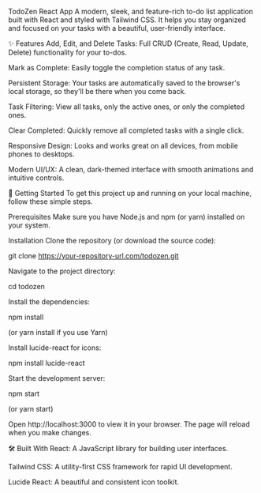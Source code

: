 TodoZen React App
A modern, sleek, and feature-rich to-do list application built with React and styled with Tailwind CSS. It helps you stay organized and focused on your tasks with a beautiful, user-friendly interface.

✨ Features
Add, Edit, and Delete Tasks: Full CRUD (Create, Read, Update, Delete) functionality for your to-dos.

Mark as Complete: Easily toggle the completion status of any task.

Persistent Storage: Your tasks are automatically saved to the browser's local storage, so they'll be there when you come back.

Task Filtering: View all tasks, only the active ones, or only the completed ones.

Clear Completed: Quickly remove all completed tasks with a single click.

Responsive Design: Looks and works great on all devices, from mobile phones to desktops.

Modern UI/UX: A clean, dark-themed interface with smooth animations and intuitive controls.

🚀 Getting Started
To get this project up and running on your local machine, follow these simple steps.

Prerequisites
Make sure you have Node.js and npm (or yarn) installed on your system.

Installation
Clone the repository (or download the source code):

git clone https://your-repository-url.com/todozen.git

Navigate to the project directory:

cd todozen

Install the dependencies:

npm install

(or yarn install if you use Yarn)

Install lucide-react for icons:

npm install lucide-react

Start the development server:

npm start

(or yarn start)

Open http://localhost:3000 to view it in your browser. The page will reload when you make changes.

🛠️ Built With
React: A JavaScript library for building user interfaces.

Tailwind CSS: A utility-first CSS framework for rapid UI development.

Lucide React: A beautiful and consistent icon toolkit.
